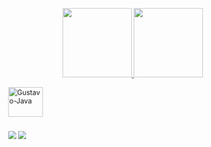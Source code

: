 <div align="center">
  <a href="https://github.com/gustavobarbosa-p">
  <img height="140em" src="https://github-readme-stats.vercel.app/api?username=gustavobarbosa-p&show_icons=true&theme=highcontrast&include_all_commits=true&count_private=true"/>
  <img height="140em" src="https://github-readme-stats.vercel.app/api/top-langs/?username=gustavobarbosa-p&layout=compact&langs_count=7&theme=highcontrast"/>
</div>
<div style="display: inline_block"><br>
  <img align="center" alt="Gustavo-Java" height="60" width="70" src="https://cdn.jsdelivr.net/gh/devicons/devicon/icons/java/java-original-wordmark.svg">
  
          
  
  <link rel="stylesheet" href="https://cdn.jsdelivr.net/gh/devicons/devicon@v2.15.1/devicon.min.css">
</div>
  
  ##
  
<div> 
  <a href="https://www.instagram.com/gustavobarbosa_9/" target="_blank"><img src="https://img.shields.io/badge/Instagram-1a1b27?style=for-the-badge&logo=instagram&logoColor=hotpink" target="_blank"></a>
  <a href = "mailto:gustavobarbosa4383@gmail.com"><img src="https://img.shields.io/badge/-Gmail-%23333?style=for-the-badge&logo=gmail&logoColor=white" target="_blank">
 
</div>
